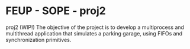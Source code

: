 # FEUP - SOPE - proj2
proj2 (WIP!) The objective of the project is to develop a multiprocess and multithread application that simulates a parking garage, using FIFOs and synchronization primitives.

